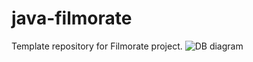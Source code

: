 # java-filmorate
Template repository for Filmorate project.
![DB diagram](C:\Users\ЕГОР\Downloads\QuickDBD-export.png)